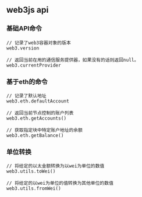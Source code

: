 ## web3js api
### 基础API命令
```
// 记录了web3容器对象的版本
web3.version

// 返回当前在用的通信服务提供器，如果没有的话则返回null。
web3.currentProvider
```

### 基于eth的命令
```
// 记录了默认地址
web3.eth.defaultAccount

// 返回当前节点控制的账户列表
web3.eth.getAccounts()

// 获取指定块中特定账户地址的余额
web3.eth.getBalance()
```

### 单位转换
```
// 将给定的以太金额转换为以wei为单位的数值
web3.utils.toWei()

// 将给定的以wei为单位的值转换为其他单位的数值
web3.utils.fromWei()

```